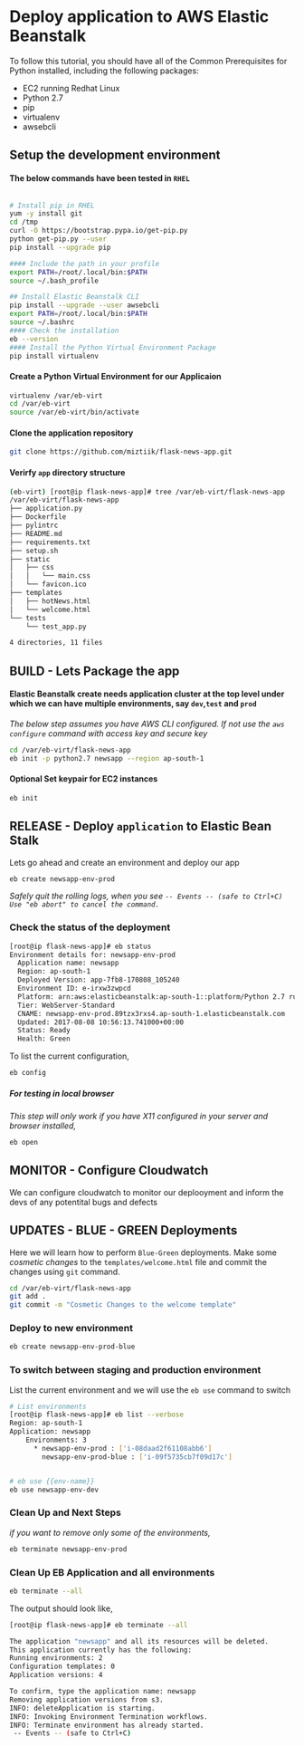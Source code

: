 # Deploy application to AWS Elastic Beanstalk

To follow this tutorial, you should have all of the Common Prerequisites for Python installed, including the following packages:

- EC2 running Redhat Linux
- Python 2.7
- pip
- virtualenv
- awsebcli


## Setup the development environment
#### The below commands have been tested in `RHEL`
```sh

# Install pip in RHEL
yum -y install git
cd /tmp
curl -O https://bootstrap.pypa.io/get-pip.py
python get-pip.py --user
pip install --upgrade pip

#### Include the path in your profile
export PATH=/root/.local/bin:$PATH
source ~/.bash_profile

## Install Elastic Beanstalk CLI
pip install --upgrade --user awsebcli
export PATH=/root/.local/bin:$PATH
source ~/.bashrc
#### Check the installation
eb --version
#### Install the Python Virtual Environment Package
pip install virtualenv
```


#### Create a Python Virtual Environment for our Applicaion
```sh
virtualenv /var/eb-virt
cd /var/eb-virt
source /var/eb-virt/bin/activate
```

#### Clone the application repository
```sh
git clone https://github.com/miztiik/flask-news-app.git
```

#### Verirfy `app` directory structure
```sh
(eb-virt) [root@ip flask-news-app]# tree /var/eb-virt/flask-news-app
/var/eb-virt/flask-news-app
├── application.py
├── Dockerfile
├── pylintrc
├── README.md
├── requirements.txt
├── setup.sh
├── static
│   ├── css
│   │   └── main.css
│   └── favicon.ico
├── templates
│   ├── hotNews.html
│   └── welcome.html
└── tests
    └── test_app.py

4 directories, 11 files
```

## BUILD - Lets Package the app
#### Elastic Beanstalk create needs application cluster at the top level under which we can have multiple environments, say `dev`,`test` and `prod`
_The below step assumes you have AWS CLI configured. If not use the `aws configure` command with access key and secure key_
```sh
cd /var/eb-virt/flask-news-app
eb init -p python2.7 newsapp --region ap-south-1
```
#### Optional Set keypair for EC2 instances
```sh
eb init
```

## RELEASE - Deploy `application` to Elastic Bean Stalk
Lets go ahead and create an environment and deploy our app
```sh
eb create newsapp-env-prod
```
_Safely quit the rolling logs, when you see `-- Events -- (safe to Ctrl+C) Use "eb abort" to cancel the command.`_

### Check the status of the deployment
```sh
[root@ip flask-news-app]# eb status
Environment details for: newsapp-env-prod
  Application name: newsapp
  Region: ap-south-1
  Deployed Version: app-7fb8-170808_105240
  Environment ID: e-irxw3zwpcd
  Platform: arn:aws:elasticbeanstalk:ap-south-1::platform/Python 2.7 running on 64bit Amazon Linux/2.4.2
  Tier: WebServer-Standard
  CNAME: newsapp-env-prod.89tzx3rxs4.ap-south-1.elasticbeanstalk.com
  Updated: 2017-08-08 10:56:13.741000+00:00
  Status: Ready
  Health: Green
```
To list the current configuration,
```sh
eb config
```

##### For testing in local browser
_This step will only work if you have X11 configured in your server and browser installed,_
```sh
eb open
```

## MONITOR - Configure Cloudwatch
We can configure cloudwatch to monitor our deplooyment and inform the devs of any potentital bugs and defects

## UPDATES - BLUE - GREEN Deployments
Here we will learn how to perform `Blue-Green` deployments. Make some _cosmetic changes_ to the `templates/welcome.html` file and commit the changes using `git` command.
```sh
cd /var/eb-virt/flask-news-app
git add .
git commit -m "Cosmetic Changes to the welcome template"
```

### Deploy to new environment
```sh
eb create newsapp-env-prod-blue
```


### To switch between staging and production environment
List the current environment and we will use the `eb use` command to switch
```sh
# List environments
[root@ip flask-news-app]# eb list --verbose
Region: ap-south-1
Application: newsapp
    Environments: 3
      * newsapp-env-prod : ['i-08daad2f61108abb6']
        newsapp-env-prod-blue : ['i-09f5735cb7f09d17c']


# eb use {{env-name}}
eb use newsapp-env-dev
```
### Clean Up and Next Steps
_if you want to remove only some of the environments,_
```sh
eb terminate newsapp-env-prod
```

### Clean Up EB Application and all environments
```sh
eb terminate --all
```
The output should look like,
```sh
[root@ip flask-news-app]# eb terminate --all

The application "newsapp" and all its resources will be deleted.
This application currently has the following:
Running environments: 2
Configuration templates: 0
Application versions: 4

To confirm, type the application name: newsapp
Removing application versions from s3.
INFO: deleteApplication is starting.
INFO: Invoking Environment Termination workflows.
INFO: Terminate environment has already started.
 -- Events -- (safe to Ctrl+C)
```